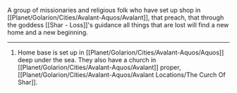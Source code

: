 A group of missionaries and religious folk who have set up shop in [[Planet/Golarion/Cities/Avalant-Aquos/Avalant]], that preach, that through the goddess [[Shar - Loss]]'s guidance all things that are lost will find a new home and a new beginning.

---
1. Home base is set up in [[Planet/Golarion/Cities/Avalant-Aquos/Aquos]] deep under the sea. They also have a church in [[Planet/Golarion/Cities/Avalant-Aquos/Avalant]] proper, [[Planet/Golarion/Cities/Avalant-Aquos/Avalant Locations/The Curch Of Shar]].